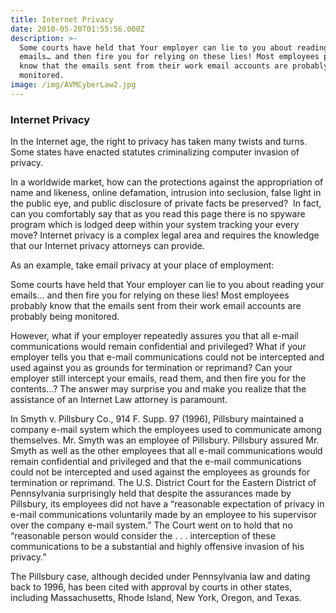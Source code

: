 ```yaml
---
title: Internet Privacy
date: 2010-05-20T01:55:56.000Z
description: >-
  Some courts have held that Your employer can lie to you about reading your
  emails… and then fire you for relying on these lies! Most employees probably
  know that the emails sent from their work email accounts are probably being
  monitored.
image: /img/AVMCyberLaw2.jpg
---
```

### Internet Privacy

In the Internet age, the right to privacy has taken many twists and turns. Some states have enacted statutes criminalizing computer invasion of privacy.

In a worldwide market, how can the protections against the appropriation of name and likeness, online  defamation, intrusion into seclusion, false light in the public eye, and public disclosure of private facts be preserved?  In fact, can you comfortably say that as you read this page there is no spyware program which is lodged deep within your system tracking your every move? Internet privacy is a complex legal area and requires the knowledge that our Internet privacy attorneys can provide.

As an example, take email privacy at your place of employment:

Some courts have held that Your employer can lie to you about reading your emails… and then fire you for relying on these lies! Most employees probably know that the emails sent from their work email accounts are probably being monitored.

However, what if your employer repeatedly assures you that all e-mail communications would remain confidential and privileged? What if your employer tells you that e-mail communications could not be intercepted and used against you as grounds for termination or reprimand? Can your employer still intercept your emails, read them, and then fire you for the contents…? The answer may surprise you and make you realize that the assistance of an Internet Law attorney is paramount.

In Smyth v. Pillsbury Co., 914 F. Supp. 97 (1996), Pillsbury maintained a company e-mail system which the employees used to communicate among themselves. Mr. Smyth was an employee of Pillsbury. Pillsbury assured Mr. Smyth as well as the other employees that all e-mail communications would remain confidential and privileged and that the e-mail communications could not be intercepted and used against the employees as grounds for termination or reprimand. The U.S. District Court for the Eastern District of Pennsylvania surprisingly held that despite the assurances made by Pillsbury, its employees did not have a “reasonable expectation of privacy in e-mail communications voluntarily made by an employee to his supervisor over the company e-mail system.” The Court went on to hold that no “reasonable person would consider the . . . interception of these communications to be a substantial and highly offensive invasion of his privacy.”

The Pillsbury case, although decided under Pennsylvania law and dating back to 1996, has been cited with approval by courts in other states, including Massachusetts, Rhode Island, New York, Oregon, and Texas.
